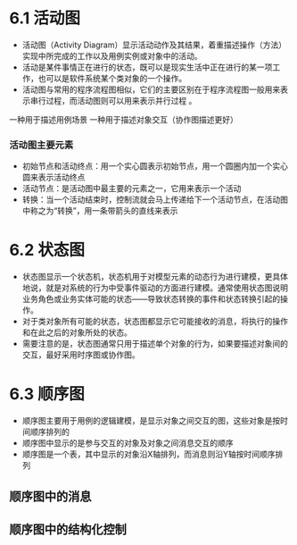 # 6.1 活动图
- 活动图（Activity  Diagram）显示活动动作及其结果，着重描述操作（方法）实现中所完成的工作以及用例实例或对象中的活动。
- 活动是某件事情正在进行的状态，既可以是现实生活中正在进行的某一项工作，也可以是软件系统某个类对象的一个操作。 
- 活动图与常用的程序流程图相似，它们的主要区别在于程序流程图一般用来表示串行过程，而活动图则可以用来表示并行过程 。

一种用于描述用例场景
一种用于描述对象交互（协作图描述更好）

### 活动图主要元素
- 初始节点和活动终点：用一个实心圆表示初始节点，用一个圆圈内加一个实心圆来表示活动终点 
- 活动节点：是活动图中最主要的元素之一，它用来表示一个活动
- 转换：当一个活动结束时，控制流就会马上传递给下一个活动节点，在活动图中称之为“转换”，用一条带箭头的直线来表示 


# 6.2 状态图
- 状态图显示一个状态机，状态机用于对模型元素的动态行为进行建模，更具体地说，就是对系统的行为中受事件驱动的方面进行建模。通常使用状态图说明业务角色或业务实体可能的状态——导致状态转换的事件和状态转换引起的操作。
- 对于类对象所有可能的状态，状态图都显示它可能接收的消息，将执行的操作和在此之后的对象所处的状态。
- 需要注意的是，状态图通常只用于描述单个对象的行为，如果要描述对象间的交互，最好采用时序图或协作图。

# 6.3 顺序图
- 顺序图主要用于用例的逻辑建模，是显示对象之间交互的图，这些对象是按时间顺序排列的
- 顺序图中显示的是参与交互的对象及对象之间消息交互的顺序
- 顺序图是一个表，其中显示的对象沿X轴排列，而消息则沿Y轴按时间顺序排列

## 顺序图中的消息
## 顺序图中的结构化控制